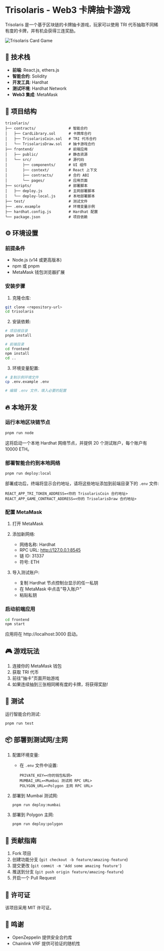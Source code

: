 # Trisolaris - Web3 卡牌抽卡游戏

Trisolaris 是一个基于区块链的卡牌抽卡游戏，玩家可以使用 TRI 代币抽取不同稀有度的卡牌，并有机会获得三连奖励。

![Trisolaris Card Game](https://via.placeholder.com/800x400?text=Trisolaris+Card+Game)

## 🚀 技术栈

- **前端**: React.js, ethers.js
- **智能合约**: Solidity
- **开发工具**: Hardhat
- **测试环境**: Hardhat Network
- **Web3 集成**: MetaMask

## 📂 项目结构

```
trisolaris/
├── contracts/               # 智能合约
│   ├── CardLibrary.sol      # 卡牌库合约
│   ├── TrisolarisCoin.sol   # TRI 代币合约
│   └── TrisolarisDraw.sol   # 抽卡游戏合约
├── frontend/                # 前端应用
│   ├── public/              # 静态资源
│   └── src/                 # 源代码
│       ├── components/      # UI 组件
│       ├── context/         # React 上下文
│       ├── contracts/       # 合约 ABI
│       └── pages/           # 应用页面
├── scripts/                 # 部署脚本
│   ├── deploy.js            # 主网部署脚本
│   └── deploy-local.js      # 本地部署脚本
├── test/                    # 测试文件
├── .env.example             # 环境变量示例
├── hardhat.config.js        # Hardhat 配置
└── package.json             # 项目依赖
```

## ⚙️ 环境设置

### 前提条件

- Node.js (v14 或更高版本)
- npm 或 pnpm
- MetaMask 钱包浏览器扩展

### 安装步骤

1. 克隆仓库:

```bash
git clone <repository-url>
cd trisolaris
```

2. 安装依赖:

```bash
# 项目根目录
pnpm install

# 前端目录
cd frontend
npm install
cd ..
```

3. 环境变量配置:

```bash
# 复制示例环境文件
cp .env.example .env

# 编辑 .env 文件，填入必要的配置
```

## 🔥 本地开发

### 运行本地区块链节点

```bash
pnpm run node
```

这将启动一个本地 Hardhat 网络节点，并提供 20 个测试账户，每个账户有 10000 ETH。

### 部署智能合约到本地网络

```bash
pnpm run deploy:local
```

部署成功后，终端将显示合约地址，请将这些地址添加到前端目录下的 `.env` 文件:

```
REACT_APP_TRI_TOKEN_ADDRESS=<你的 TrisolarisCoin 合约地址>
REACT_APP_GAME_CONTRACT_ADDRESS=<你的 TrisolarisDraw 合约地址>
```

### 配置 MetaMask

1. 打开 MetaMask
2. 添加新网络:
   - 网络名称: Hardhat
   - RPC URL: http://127.0.0.1:8545
   - 链 ID: 31337
   - 符号: ETH

3. 导入测试账户:
   - 复制 Hardhat 节点控制台显示的任一私钥
   - 在 MetaMask 中点击"导入账户"
   - 粘贴私钥

### 启动前端应用

```bash
cd frontend
npm start
```

应用将在 http://localhost:3000 启动。

## 🎮 游戏玩法

1. 连接你的 MetaMask 钱包
2. 获取 TRI 代币
3. 前往"抽卡"页面开始游戏
4. 如果连续抽到三张相同稀有度的卡牌，将获得奖励!

## 🔧 测试

运行智能合约测试:

```bash
pnpm run test
```

## 📦 部署到测试网/主网

1. 配置环境变量:
   - 在 `.env` 文件中设置:
     ```
     PRIVATE_KEY=<你的钱包私钥>
     MUMBAI_URL=<Mumbai 测试网 RPC URL>
     POLYGON_URL=<Polygon 主网 RPC URL>
     ```

2. 部署到 Mumbai 测试网:
   ```bash
   pnpm run deploy:mumbai
   ```

3. 部署到 Polygon 主网:
   ```bash
   pnpm run deploy:polygon
   ```

## 🤝 贡献指南

1. Fork 项目
2. 创建功能分支 (`git checkout -b feature/amazing-feature`)
3. 提交更改 (`git commit -m 'Add some amazing feature'`)
4. 推送到分支 (`git push origin feature/amazing-feature`)
5. 开启一个 Pull Request

## 📄 许可证

该项目采用 MIT 许可证。

## 🙏 鸣谢

- OpenZeppelin 提供安全合约库
- Chainlink VRF 提供可验证的随机性
